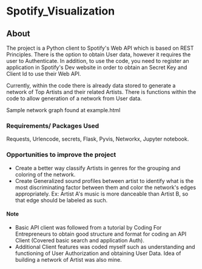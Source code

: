 # Spotify_Visualization
## About

The project is a Python client to Spotify's Web API which is based on REST Principles.
There is the option to obtain User data, however it requires the user to Authenticate. In addition, to use the code, you need to register an application in Spotify's Dev website in order to obtain an Secret Key and Client Id to use their Web API.

Currently, within the code there is already data stored to generate a network of Top Artists and their related Artists. There is functions within the code to allow generation of a network from User data.

Sample network graph found at example.html

### Requirements/ Packages Used

Requests, Urlencode, secrets, Flask, Pyvis, Networkx, Jupyter notebook.

### Opportunities to improve the project

- Create a better way classify Artists in genres for the grouping and coloring of the network.
- Create Generalized sound profiles between artist to identify what is the most discriminating factor between them and color the network's edges appropriately. Ex: Artist A's music is more danceable than Artist B, so that edge should be labeled as such.

#### Note
- Basic API client was followed from a tutorial by Coding For Entrepreneurs to obtain good structure and format for coding an API Client (Covered basic search and application Auth).
- Additional Client features was coded myself such as understanding and functioning of User Authorization and obtaining User Data. Idea of building a network of Artist was also mine.
